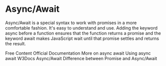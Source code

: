 # Async/Await

Async/Await is a special syntax to work with promises in a more comfortable fashion. It's easy to understand and use. Adding the keyword async before a function ensures that the function returns a promise and the keyword await makes JavaScript wait until that promise settles and returns the result.

<ResourceGroupTitle>Free Content</ResourceGroupTitle>
<BadgeLink colorScheme='yellow' badgeText='Read' href='https://developer.mozilla.org/en-US/docs/Web/JavaScript/Reference/Statements/async_function'>Official Documentation</BadgeLink>
<BadgeLink colorScheme='yellow' badgeText='Read' href='https://javascript.info/async-await'>More on async await</BadgeLink>
<BadgeLink badgeText='Watch' href='https://www.youtube.com/watch?v=V_Kr9OSfDeU'>Using async await</BadgeLink>
<BadgeLink colorScheme='yellow' badgeText='Read' href='https://www.w3docs.com/learn-javascript/async-await.html'>W3Docs Async/Await</BadgeLink>
<BadgeLink colorScheme='yellow' badgeText='Read' href='https://www.geeksforgeeks.org/difference-between-promise-and-async-await-in-node-js/'>Difference between Promise and Async/Await</BadgeLink>
